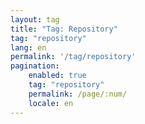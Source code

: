 ```yaml
---
layout: tag
title: "Tag: Repository"
tag: "repository"
lang: en
permalink: '/tag/repository'
pagination:
    enabled: true
    tag: "repository"
    permalink: /page/:num/
    locale: en
---
```

